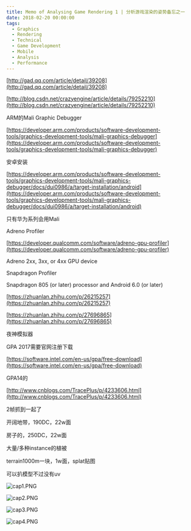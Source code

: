 ```yaml
---
title: Memo of Analysing Game Rendering 1 | 分析游戏渲染的姿势备忘之一
date: 2018-02-20 00:00:00
tags:
  - Graphics
  - Rendering
  - Technical
  - Game Development
  - Mobile
  - Analysis
  - Performance
---
```


[http://gad.qq.com/article/detail/39208](http://gad.qq.com/article/detail/39208)

[http://blog.csdn.net/crazyengine/article/details/79252210](http://blog.csdn.net/crazyengine/article/details/79252210)

ARM的Mali Graphic Debugger

[https://developer.arm.com/products/software-development-tools/graphics-development-tools/mali-graphics-debugger](https://developer.arm.com/products/software-development-tools/graphics-development-tools/mali-graphics-debugger)

安卓安装

[https://developer.arm.com/products/software-development-tools/graphics-development-tools/mali-graphics-debugger/docs/dui0986/a/target-installation/android](https://developer.arm.com/products/software-development-tools/graphics-development-tools/mali-graphics-debugger/docs/dui0986/a/target-installation/android)

只有华为系列会用Mali

Adreno Profiler

[https://developer.qualcomm.com/software/adreno-gpu-profiler](https://developer.qualcomm.com/software/adreno-gpu-profiler)

Adreno 2xx, 3xx, or 4xx GPU device

Snapdragon Profiler

Snapdragon 805 (or later) processor and Android 6.0 (or later)

[https://zhuanlan.zhihu.com/p/26215257](https://zhuanlan.zhihu.com/p/26215257)

[https://zhuanlan.zhihu.com/p/27696865](https://zhuanlan.zhihu.com/p/27696865)

夜神模拟器

GPA 2017需要官网注册下载

[https://software.intel.com/en-us/gpa/free-download](https://software.intel.com/en-us/gpa/free-download)

GPA14的

[http://www.cnblogs.com/TracePlus/p/4233606.html](http://www.cnblogs.com/TracePlus/p/4233606.html)

2帧抓到一起了

开阔地带，190DC，22w面

房子的，250DC，22w面

大量/多种instance的植被

terrain1000m一块，1w面，splat贴图

可以扒模型不过没有uv

![cap1.PNG](/images/cap1.jpg)

![cap2.PNG](/images/cap2.jpg)

![cap3.PNG](/images/cap3.jpg)

![cap4.PNG](/images/cap4.jpg)
